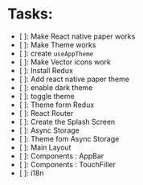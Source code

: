# Tasks:

- [ ]: Make React native paper works
- [ ]: Make Theme works
- [ ]: create `useAppTheme`
- [ ]: Make Vector icons work
- [ ]: Install Redux
- [ ]: Add react native paper theme
- [ ]: enable dark theme
- [ ]: toggle theme
- [ ]: Theme form Redux
- [ ]: React Router
- [ ]: Create the Splash Screen
- [ ]: Async Storage
- [ ]: Theme fom Async Storage
- [ ]: Main Layout
- [ ]: Components : AppBar
- [ ]: Components : TouchFiller
- [ ]: i18n
